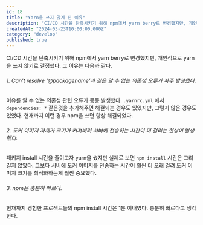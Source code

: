 ```yaml
---
id: 18
title: "Yarn을 쓰지 않게 된 이유"
description: "CI/CD 시간을 단축시키기 위해 npm에서 yarn berry로 변경했지만, 개인적으로 yarn을 쓰지 않기로 결정했다. 그 이유는 다음과 같다. 1. Can't resolve '@packagename'과 같은 알 수 없는 의존성 오류가 자주 발생했다. 이유를 알 수 없는 의존성 관련 오류가 종종 발생했다. .yarnrc.yml 에서 dependencies: * 같은것을 추가해주면 해결되는 경우도 있었지만, 그렇지 않은 경우도 있었다. 현재까지 이런 경우 npm을 쓰면 항상 해결되었다."
createdAt: "2024-03-23T10:00:00.000Z"
category: "develop"
published: true
---
```


CI/CD 시간을 단축시키기 위해 npm에서 yarn berry로 변경했지만, 개인적으로 yarn을 쓰지 않기로 결정했다. 그 이유는 다음과 같다.
 
###### 1. Can't resolve '@packagename'과 같은 알 수 없는 의존성 오류가 자주 발생했다.

이유를 알 수 없는 의존성 관련 오류가 종종 발생했다. `.yarnrc.yml` 에서 `dependencies: *` 같은것을 추가해주면 해결되는 경우도 있었지만, 그렇지 않은 경우도 있었다. 현재까지 이런 경우 npm을 쓰면 항상 해결되었다.

###### 2. 도커 이미지 자체가 크기가 커져버려 서버에 전송하는 시간이 더 걸리는 현상이 발생했다.

패키지 install 시간을 줄이고자 yarn을 썼지만 실제로 보면 `npm install` 시간은 그리 길지 않았다. 그보다 서버에 도커 이미지를 전송하는 시간이 훨씬 더 오래 걸려 도커 이미지 크기를 최적화하는게 훨씬 중요했다.

###### 3. npm은 충분히 빠르다.

현재까지 경험한 프로젝트들의 npm install 시간은 1분 이내였다. 충분히 빠르다고 생각한다.  
